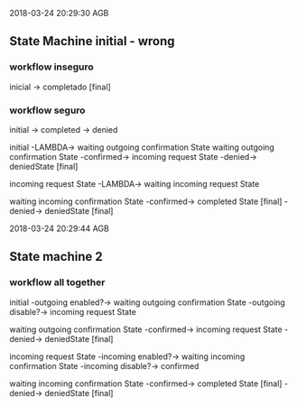 2018-03-24 20:29:30 AGB
## State Machine initial - wrong

### workflow inseguro
inicial -> completado [final]

### workflow seguro 
initial          -> completed
                 -> denied

initial -LAMBDA-> waiting outgoing confirmation State
waiting outgoing confirmation State -confirmed-> incoming request State
                                    -denied-> deniedState [final]

incoming request State -LAMBDA-> waiting incoming request State

waiting incoming confirmation State -confirmed-> completed State [final]
                                    -denied-> deniedState [final]

2018-03-24 20:29:44 AGB
## State machine 2

### workflow all together
initial -outgoing enabled?-> waiting outgoing confirmation State
        -outgoing disable?-> incoming request State

waiting outgoing confirmation State -confirmed-> incoming request State
                                    -denied-> deniedState [final]

incoming request State -incoming enabled?-> waiting incoming confirmation State
                       -incoming disable?-> confirmed

waiting incoming confirmation State -confirmed-> completed State [final]
                                    -denied-> deniedState [final]
